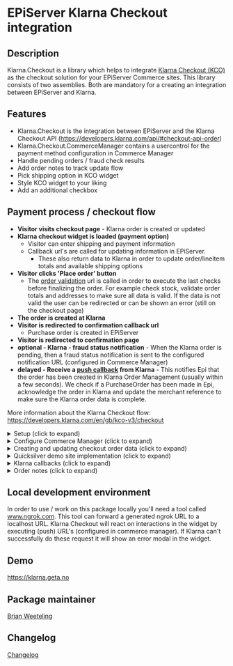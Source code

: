 EPiServer Klarna Checkout integration
=============

## Description

Klarna.Checkout is a library which helps to integrate [Klarna Checkout (KCO)](https://developers.klarna.com/en/gb/kco-v3/checkout) as the checkout solution for your EPiServer Commerce sites.
This library consists of two assemblies. Both are mandatory for a creating an integration between EPiServer and Klarna.

## Features
* Klarna.Checkout is the integration between EPiServer and the Klarna Checkout API (https://developers.klarna.com/api/#checkout-api-order)
* Klarna.Checkout.CommerceManager contains a usercontrol for the payment method configuration in Commerce Manager
* Handle pending orders / fraud check results
* Add order notes to track update flow
* Pick shipping option in KCO widget
* Style KCO widget to your liking
* Add an additional checkbox 

## Payment process / checkout flow

- **Visitor visits checkout page** - Klarna order is created or updated 
- **Klarna checkout widget is loaded (payment option)**  
    - Visitor can enter shipping and payment information
    - Callback url's are called for updating information in EPiServer. 
        - These also return data to Klarna in order to update order/lineitem totals and available shipping options
- **Visitor clicks 'Place order' button**
    - The [order validation](https://developers.klarna.com/en/us/kco-v3/checkout/additional-features/validate-an-order) url is called in order to execute the last checks before finalizing the order. For example check stock, validate order totals and addresses to make sure all data is valid. If the data is not valid the user can be redirected or can be shown an error (still on the checkout page)
- **The order is created at Klarna**
- **Visitor is redirected to confirmation callback url**
    - Purchase order is created in EPiServer
- **Visitor is redirected to confirmation page**
- **optional - Klarna - fraud status notification** - When the Klarna order is pending, then a fraud status notification is sent to the configured notification URL (configured in Commerce Manager)
- **delayed - Receive a [push callback](https://developers.klarna.com/en/us/kco-v3/checkout/4-confirm-purchase) from Klarna** - This notifies Epi that the order has been created in Klarna Order Management (usually within a few seconds). We check if a PurchaseOrder has been made in Epi, acknowledge the order in Klarna and update the merchant reference to make sure the Klarna order data is complete.

More information about the Klarna Checkout flow: https://developers.klarna.com/en/gb/kco-v3/checkout

<details>
  <summary>Setup (click to expand)</summary>

Start by installing NuGet packages (use [NuGet](http://nuget.episerver.com/)):

    Install-Package Klarna.Checkout.v3

For the Commerce Manager site run the following package:

    Install-Package Klarna.Checkout.CommerceManager.v3
</details>

<details>
  <summary>Configure Commerce Manager (click to expand)</summary>
  
Login into Commerce Manager and open **Administration -> Order System -> Payments**. Then click **New** and in **Overview** tab fill:

(*) mandatory

- Name(*)
- System Keyword(*) - KlarnaCheckout (the integration will not work when something else is entered in this field)
- Language(*) - allows a specific language to be specified for the payment gateway
- Class Name(*) - choose **Klarna.Checkout.KlarnaCheckoutGateway**
- Payment Class(*) - choose **Mediachase.Commerce.Orders.OtherPayment**
- IsActive - **Yes**
- Supports Recurring - **No** - Klarna Checkout does not support recurring payments
- Select shipping methods available for this payment
- Select markets available for this payment

Click OK in order to save the Payment for the first time. After saving, return to the payment and go to the parameters tab
- **Market**
  - Select the market you want to set up
  - This will reflect the selected markets from the **Markets** tab (after saving)
- **Klarna connection settings**
  - Username(*) - provided by Klarna
  - Password(*) - provided by Klarna
  - ApiUrl(*) - provided by Klarna
    - See the Klarna documentation for the API endpoints: https://developers.klarna.com/api/#api-urls. Klarna API requires HTTPS.
- **Widget settings**
  - [Some widget styling settings](https://developers.klarna.com/en/gb/kco-v3/checkout/extra-features)
  - Shipping details, see [same link](https://developers.klarna.com/en/gb/kco-v3/checkout/extra-features)
  - Select shipping option in Klarna Checkout iFrame - Unless you want to have your own shipping options selector, set this to true
  - Allow separate shipping address - If true, the consumer can enter different billing and shipping addresses. Default: false
  - Date of birth mandatory - If true, the consumer cannot skip date of birth. Default: false
  - Title mandatory - If specified to false, title becomes optional. Only available for orders for country GB.
  - Show subtotal detail - If true, the Order Detail subtotals view is expanded. Default: false
  - Send shipping countries - sends available countries from the Epi country dictionary
  - Prefill addresses - send address information on order creation in Klarna (preferred shipping/billing address)
  - Send shipping options prior to filling addresses - send in available shipping options even if address is unknown
- **Klarna Widget additional checkbox**
  - [Another extra feature](https://developers.klarna.com/en/gb/kco-v3/checkout/extra-features) which enables you to add a checkbox within the Klarna checkout iFrame
- **Merchant/callback URLs**
  - Checkout url (*) - URL of merchant checkout page. Should be different than terms, confirmation and push URLs.
  - Terms url (*) - URL of merchant terms and conditions. Should be different than checkout, confirmation and push URLs
  - Push url (*) - URL that will be requested when an order is completed. Should be different than checkout and confirmation URLs
  - Notification/fraud url - URL for notifications on pending orders
  - Shipping option update url - URL for shipping option update - must be https
  - Address update url - URL for shipping, tax and purchase currency updates. Will be called on address changes -must be https
  - Order validation url - URL that will be requested for final merchant validation - must be https
  - Confirmation url (*) - URL of merchant confirmation page. Should be different than checkout and confirmation URLs

The Klarna.Checkout package will replace ``{orderGroupId}`` in any of the urls with the id of the cart. Klarna does a similar thing, they will replace ``{checkout.order.id}`` with the actual klarna order id (for example on confirmation url below)

![Checkout payment method settings](/docs/screenshots/checkout-parameters.PNG?raw=true "Checkout payment method parameters")  

**Note: If the parameters tab is empty (or gateway class is missing), make sure you have installed the commerce manager package (see above)**
  
</details>

<details>
<summary>Creating and updating checkout order data (click to expand)</summary>

Every time the user visits the checkout page or changes his/her order, an api call to Klarna is executed. The api call ensures that Klarna has the most recent information needed to show the checkout iFrame. By default all properties should be set as required by Klarna. If you want to hook into the process and change some of the data that is being sent, you can provide an implementation of ``ICheckoutOrderDataBuilder`` to do so. The interface has a ``Build`` method, which is called after all default values are set. Below an example implementation of a DemoCheckoutOrderDataBuilder.

```csharp
public class DemoCheckoutOrderDataBuilder : ICheckoutOrderDataBuilder
{
    public CheckoutOrderData Build(CheckoutOrderData checkoutOrderData, ICart cart, CheckoutConfiguration checkoutConfiguration)
    {
        if (checkoutConfiguration.PrefillAddress)
        {
            // Try to parse address into dutch address lines
            if (checkoutOrderData.ShippingAddress.Country.Equals("NL"))
            {
                var dutchAddress = ConvertToDutchAddress(checkoutOrderData.ShippingAddress);
                checkoutOrderData.ShippingAddress = dutchAddress;
            }
        }
        return checkoutOrderData;
    }

    private Address ConvertToDutchAddress(Address address)
    {
        // Just an example, do not use

        var splitAddress = address.StreetAddress.Split(' ');
        address.StreetName = splitAddress.FirstOrDefault();
        address.StreetNumber = splitAddress.ElementAtOrDefault(1);

        address.StreetAddress = string.Empty;
        address.StreetAddress2 = string.Empty;

        return address;
    }
}
```
</details>


<details>
  <summary>Quicksilver demo site implementation (click to expand)</summary>

The following properties are set by default (read from current cart and payment method configurations):
- **PurchaseCountry**
- **MerchantUrl.Confirmation**
- **MerchantUrl.Notification**
- **Options**
- **OrderAmount**
- **PurchaseCurrency**
- **Locale**
- **OrderLines**
- **ShippingAddress**
- **BillingAddress**

Read more about the different parameters: https://developers.klarna.com/api/#payments-api-create-a-new-session.
**Remark:**
The demo site implementation only supports selecting the shipping address in the Klarna Checkout iFrame. By default the first available shipping option will be selected. If you want to support switching shipping options you can look at what happens upon updating the cart (and check out [Suspend and Resume here](https://developers.klarna.com/en/us/kco-v3/checkout/javascript-api)).
</details>

<details>
<summary>Klarna callbacks (click to expand)</summary>

During the checkout process Klarna trigger one of the following callbacks.

#### [Shipping optionupdate](https://developers.klarna.com/en/us/kco-v3/checkout/additional-features/tax-shipping)
If shipping options are available in the iFrame, after selecting a new shipping option Klarna will send information to this callback url. The information can be used to recalculate shipping costs/order totals.

```csharp
[Route("cart/{orderGroupId}/shippingoptionupdate")]
[AcceptVerbs("POST")]
[HttpPost]
[ResponseType(typeof(ShippingOptionUpdateResponse))]
public IHttpActionResult ShippingOptionUpdate(int orderGroupId, [FromBody]ShippingOptionUpdateRequest shippingOptionUpdateRequest)
{
    var cart = _orderRepository.Load<ICart>(orderGroupId);
    var response = _klarnaCheckoutService.UpdateShippingMethod(cart, shippingOptionUpdateRequest);
    return Ok(response);
}
```

#### [Address update](https://developers.klarna.com/api/#checkout-api-callbacks-address-update)
If an address has been updated in the iFrame, new address will be sent to the address update callback url. The information can be used to supply new shipping options and order totals.

```csharp
[Route("cart/{orderGroupId}/addressupdate")]
[AcceptVerbs("POST")]
[HttpPost]
[ResponseType(typeof(AddressUpdateResponse))]
public IHttpActionResult AddressUpdate(int orderGroupId, [FromBody]AddressUpdateRequest addressUpdateRequest)
{
    var cart = _orderRepository.Load<ICart>(orderGroupId);
    var response = _klarnaCheckoutService.UpdateAddress(cart, addressUpdateRequest);
    return Ok(response);
}
```

#### [Order validation](https://developers.klarna.com/en/us/kco-v3/checkout/additional-features/validate-an-order)
Klarna will do a request to the [order validation callback url](https://developers.klarna.com/api/#checkout-api-callbacks-order-validation). Here you can check if a purchase order can be made. Think of checking stock, checking billing and shipping addresses and comparing the epi cart with the provided data from Klarna.
If **Require validate callback success** is set to **true** Klarna will only create an order if they receive an HTTP status 200 OK response.

```csharp
[Route("cart/{orderGroupId}/ordervalidation")]
[AcceptVerbs("POST")]
[HttpPost]
public IHttpActionResult OrderValidation(int orderGroupId, [FromBody]PatchedCheckoutOrderData checkoutData)
{
    var cart = _orderRepository.Load<ICart>(orderGroupId);

    // Validate cart lineitems
    var validationIssues = new Dictionary<ILineItem, ValidationIssue>();
    cart.ValidateOrRemoveLineItems((lineItem, validationIssue) =>
    {
        validationIssues.Add(lineItem, validationIssue);
    }, _lineItemValidator);

    if (validationIssues.Any())
    {
        var httpResponseMessage = new HttpResponseMessage(HttpStatusCode.RedirectMethod);
        httpResponseMessage.Headers.Location = new Uri("http://klarna.localtest.me?redirect");
        return ResponseMessage(httpResponseMessage);
    }
    
    // Validate billing address if necessary (this is just an example)
    if (checkoutData.BillingAddress.PostalCode.Equals("94108-2704"))
    {
        var errorResult = new ErrorResult
        {
            ErrorType = ErrorType.address_error,
            ErrorText = "We don't allow postalcode 94108-2704"
        };
        return ResponseMessage(Request.CreateResponse(HttpStatusCode.BadRequest, errorResult));
    }
    
    // Validate order amount, shipping address
    if (!_klarnaCheckoutService.ValidateOrder(cart, checkoutData))
    {
        var httpResponseMessage = new HttpResponseMessage(HttpStatusCode.RedirectMethod);
        httpResponseMessage.Headers.Location = new Uri("http://klarna.localtest.me?redirect");
        return ResponseMessage(httpResponseMessage);
    }

    return Ok();
}
```

#### Fraud status
In Commerce Manager the notification URL can be configured. Klarna will call this URL for notifications for an orders that needs an additional review (fraud reasons). The IKlarnaService includes a method for handling fraud notifications. Below an example implementation.

```
[Route("cart/{orderGroupId}/fraud")]
[AcceptVerbs("POST")]
[HttpPost]
public IHttpActionResult FraudNotification(int orderGroupId, string klarna_order_id)
{
    var purchaseOrder = GetOrCreatePurchaseOrder(orderGroupId, klarna_order_id);
    if (purchaseOrder == null)
    {
        return NotFound();
    }

    var requestParams = Request.Content.ReadAsStringAsync().Result;
    if (!string.IsNullOrEmpty(requestParams))
    {
        var notification = JsonConvert.DeserializeObject<NotificationModel>(requestParams);
        _klarnaCheckoutService.FraudUpdate(notification);
    }
    return Ok();
}
```
When a payment needs an additional review, the payment in EPiServer is set to the status PENDING and the order to ONHOLD. When the fraud status callback URL is called and the payment is accepted the payment status will be set to PROCESSED and the order to ONHOLD. If the payment is rejected by Klarna the payment status is set to FAILED. An note is added to the order to notify the editor that a payment was rejected.
![Payment fraud rejected](/docs/screenshots/order-payment-fraud-rejected.png?raw=true "Payment fraud rejected")

</details>
<details>
<summary>Order notes (click to expand)</summary>

The KlarnaPaymentGateway save notes about payment updates at the order.
![Order notes](/docs/screenshots/order-notes.PNG?raw=true "Order notes")
</details>

## Local development environment
In order to use / work on this package locally you'll need a tool called www.ngrok.com. This tool can forward a generated ngrok URL to a localhost URL. Klarna Checkout will react on interactions in the widget by executing (push) URL's (configured in commerce manager). If Klarna can't successfully do these request it will show an error modal in the widget. 

## Demo
https://klarna.geta.no

## Package maintainer
[Brian Weeteling](https://github.com/brianweet)

## Changelog
[Changelog](CHANGELOG.md)
